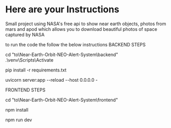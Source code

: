 # Here are your Instructions
Small project using NASA's free api to show near earth objects, photos from mars and apod which allows you to download beautiful photos of space captured by NASA

to run the code the follow the below instructions
BACKEND STEPS

 cd "to\Near-Earth-Orbit-NEO-Alert-System\backend" 
.\venv\Scripts\Activate

 pip install -r requirements.txt 
 
 uvicorn server:app --reload --host 0.0.0.0 -


FRONTEND STEPS

 cd "to\Near-Earth-Orbit-NEO-Alert-System\frontend"
 
npm install

npm run dev
